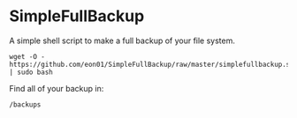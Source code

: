 # SimpleFullBackup

A simple shell script to make a full backup of your file system.

```
wget -O - https://github.com/eon01/SimpleFullBackup/raw/master/simplefullbackup.sh | sudo bash
```

Find all of your backup in:
```
/backups
```

